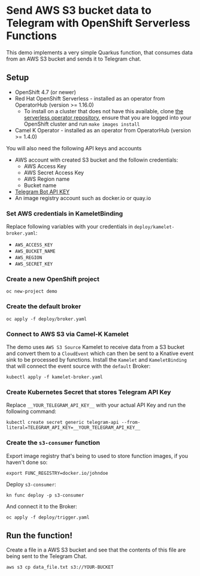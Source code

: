 # Send AWS S3 bucket data to Telegram with OpenShift Serverless Functions

This demo implements a very simple Quarkus function, that consumes data from an AWS S3 bucket and sends it to Telegram chat.

## Setup

* OpenShift 4.7 (or newer)
* Red Hat OpenShift Serverless - installed as an operator from OperatorHub (version >= 1.16.0)
  * To install on a cluster that does not have this available, clone
    [the serverless operator repository](https://github.com/openshift-knative/serverless-operator),
    ensure that you are logged into your OpenShift cluster and run
    `make images install`
* Camel K Operator - installed as an operator from OperatorHub (version >= 1.4.0)

You will also need the following API keys and accounts

* AWS account with created S3 bucket and the followin credentials:
  * AWS Access Key
  * AWS Secret Access Key
  * AWS Region name
  * Bucket name
* [Telegram Bot API KEY](https://core.telegram.org/bots)
* An image registry account such as docker.io or quay.io

### Set AWS credentials in KameletBinding
Replace following variables with your credentials in `deploy/kamelet-broker.yaml`:
* `AWS_ACCESS_KEY`
* `AWS_BUCKET_NAME`
* `AWS_REGION`
* `AWS_SECRET_KEY`

### Create a new OpenShift project
```
oc new-project demo
```

### Create the default broker

```
oc apply -f deploy/broker.yaml
```

### Connect to AWS S3 via Camel-K Kamelet

The demo uses `AWS S3 Source` Kamelet to receive data from a S3 bucket and convert them to a `CloudEvent`
which can then be sent to a Knative event sink to be processed by functions.
Install the `Kamelet` and `KameletBinding` that will connect the event source with the `default` Broker:
```
kubectl apply -f kamelet-broker.yaml
```

### Create Kubernetes Secret that stores Telegram API Key

Replace `__YOUR_TELEGRAM_API_KEY__` with your actual API Key and run the following command:
```
kubectl create secret generic telegram-api --from-literal=TELEGRAM_API_KEY=__YOUR_TELEGRAM_API_KEY__
```

### Create the `s3-consumer` function

Export image registry that's being to used to store function images,
if you haven't done so:
```
export FUNC_REGISTRY=docker.io/johndoe
```

Deploy `s3-consumer`:
```
kn func deploy -p s3-consumer
```

And connect it to the Broker:
```
oc apply -f deploy/trigger.yaml
```

## Run the function!

Create a file in a AWS S3 bucket and see that the contents of this file are being sent to the Telegram Chat.

```
aws s3 cp data_file.txt s3://YOUR-BUCKET
```
